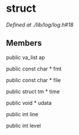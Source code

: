 # struct 

*Defined at ./lib/log/log.h#18*

## Members

public va_list ap

public const char * fmt

public const char * file

public struct tm * time

public void * udata

public int line

public int level



